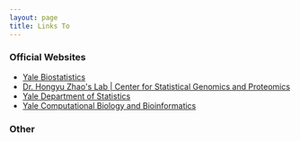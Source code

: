 ```yaml
---
layout: page
title: Links To
---
```


### Official Websites

- [Yale Biostatistics](http://publichealth.yale.edu/biostat/)
- [Dr. Hongyu Zhao's Lab \| Center for Statistical Genomics and Proteomics](http://zhaocenter.org)
- [Yale Department of Statistics](http://statistics.yale.edu/)
- [Yale Computational Biology and Bioinformatics](http://cbb.yale.edu/)


### Other
